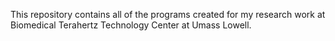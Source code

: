 This repository contains all of the programs created for my research work at Biomedical Terahertz Technology Center at Umass Lowell.
